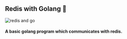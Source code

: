 ## Redis with Golang :rocket:

![redis and go](https://redislabs.com/wp-content/uploads/2018/03/golang-redis.jpg)


#### A basic golang program which communicates with redis.
